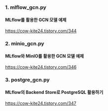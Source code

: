 ### 1. mlflow_gcn.py
#### MLflow를 활용한 GCN 모델 예제
https://cow-kite24.tistory.com/344

### 2. minio_gcn.py
#### MLflow와 MinIO를 활용한 GCN 모델 예제
https://cow-kite24.tistory.com/346

### 3. postgre_gcn.py
#### MLflow의 Backend Store로 PostgreSQL 활용하기
https://cow-kite24.tistory.com/347


